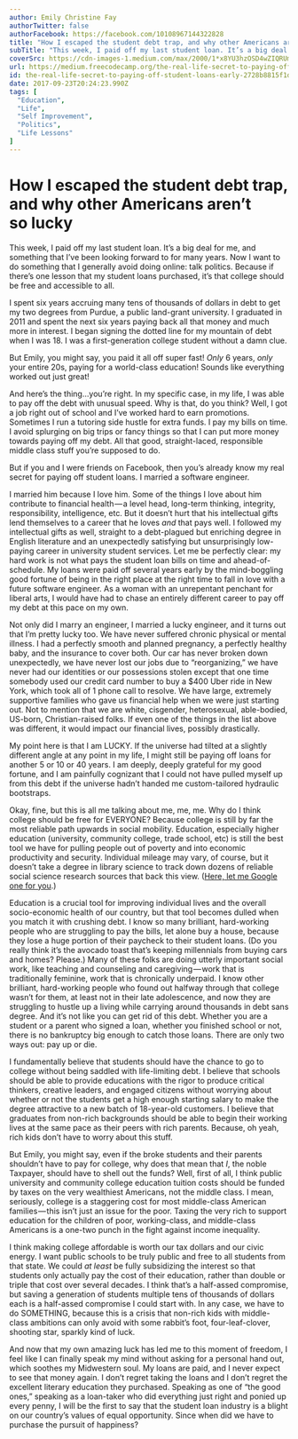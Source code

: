 ```yaml
---
author: Emily Christine Fay
authorTwitter: false
authorFacebook: https://facebook.com/10108967144322828
title: "How I escaped the student debt trap, and why other Americans aren’t so lucky"
subTitle: "This week, I paid off my last student loan. It’s a big deal for me, and something that I’ve been looking forward to for many years. Now I..."
coverSrc: https://cdn-images-1.medium.com/max/2000/1*x8YU3hzOSD4wZIQRUmj7ww.jpeg
url: https://medium.freecodecamp.org/the-real-life-secret-to-paying-off-student-loans-early-2728b8815f1d
id: the-real-life-secret-to-paying-off-student-loans-early-2728b8815f1d
date: 2017-09-23T20:24:23.990Z
tags: [
  "Education",
  "Life",
  "Self Improvement",
  "Politics",
  "Life Lessons"
]
---
```

# How I escaped the student debt trap, and why other Americans aren’t so lucky

This week, I paid off my last student loan. It’s a big deal for me, and something that I’ve been looking forward to for many years. Now I want to do something that I generally avoid doing online: talk politics. Because if there’s one lesson that my student loans purchased, it’s that college should be free and accessible to all.

I spent six years accruing many tens of thousands of dollars in debt to get my two degrees from Purdue, a public land-grant university. I graduated in 2011 and spent the next six years paying back all that money and much more in interest. I began signing the dotted line for my mountain of debt when I was 18\. I was a first-generation college student without a damn clue.

But Emily, you might say, you paid it all off super fast! _Only_ 6 years, _only_ your entire 20s, paying for a world-class education! Sounds like everything worked out just great!

And here’s the thing…you’re right. In my specific case, in my life, I was able to pay off the debt with unusual speed. Why is that, do you think? Well, I got a job right out of school and I’ve worked hard to earn promotions. Sometimes I run a tutoring side hustle for extra funds. I pay my bills on time. I avoid splurging on big trips or fancy things so that I can put more money towards paying off my debt. All that good, straight-laced, responsible middle class stuff you’re supposed to do.

But if you and I were friends on Facebook, then you’s already know my real secret for paying off student loans. I married a software engineer.

I married him because I love him. Some of the things I love about him contribute to financial health — a level head, long-term thinking, integrity, responsibility, intelligence, etc. But it doesn’t hurt that his intellectual gifts lend themselves to a career that he loves _and_ that pays well. I followed my intellectual gifts as well, straight to a debt-plagued but enriching degree in English literature and an unexpectedly satisfying but unsurprisingly low-paying career in university student services. Let me be perfectly clear: my hard work is not what pays the student loan bills on time and ahead-of-schedule. My loans were paid off several years early by the mind-boggling good fortune of being in the right place at the right time to fall in love with a future software engineer. As a woman with an unrepentant penchant for liberal arts, I would have had to chase an entirely different career to pay off my debt at this pace on my own.

Not only did I marry an engineer, I married a lucky engineer, and it turns out that I’m pretty lucky too. We have never suffered chronic physical or mental illness. I had a perfectly smooth and planned pregnancy, a perfectly healthy baby, and the insurance to cover both. Our car has never broken down unexpectedly, we have never lost our jobs due to “reorganizing,” we have never had our identities or our possessions stolen except that one time somebody used our credit card number to buy a $400 Uber ride in New York, which took all of 1 phone call to resolve. We have large, extremely supportive families who gave us financial help when we were just starting out. Not to mention that we are white, cisgender, heterosexual, able-bodied, US-born, Christian-raised folks. If even one of the things in the list above was different, it would impact our financial lives, possibly drastically.

My point here is that I am LUCKY. If the universe had tilted at a slightly different angle at any point in my life, I might still be paying off loans for another 5 or 10 or 40 years. I am deeply, deeply grateful for my good fortune, and I am painfully cognizant that I could not have pulled myself up from this debt if the universe hadn’t handed me custom-tailored hydraulic bootstraps.

Okay, fine, but this is all me talking about me, me, me. Why do I think college should be free for EVERYONE? Because college is still by far the most reliable path upwards in social mobility. Education, especially higher education (university, community college, trade school, etc) is still the best tool we have for pulling people out of poverty and into economic productivity and security. Individual mileage may vary, of course, but it doesn’t take a degree in library science to track down dozens of reliable social science research sources that back this view. ([Here, let me Google one for you](http://www.pewtrusts.org/…/01/01/pursuing-the-american-dream).)

Education is a crucial tool for improving individual lives and the overall socio-economic health of our country, but that tool becomes dulled when you match it with crushing debt. I know so many brilliant, hard-working people who are struggling to pay the bills, let alone buy a house, because they lose a huge portion of their paycheck to their student loans. (Do you really think it’s the avocado toast that’s keeping millennials from buying cars and homes? Please.) Many of these folks are doing utterly important social work, like teaching and counseling and caregiving — work that is traditionally feminine, work that is chronically underpaid. I know other brilliant, hard-working people who found out halfway through that college wasn’t for them, at least not in their late adolescence, and now they are struggling to hustle up a living while carrying around thousands in debt sans degree. And it’s not like you can get rid of this debt. Whether you are a student or a parent who signed a loan, whether you finished school or not, there is no bankruptcy big enough to catch those loans. There are only two ways out: pay up or die.

I fundamentally believe that students should have the chance to go to college without being saddled with life-limiting debt. I believe that schools should be able to provide educations with the rigor to produce critical thinkers, creative leaders, and engaged citizens without worrying about whether or not the students get a high enough starting salary to make the degree attractive to a new batch of 18-year-old customers. I believe that graduates from non-rich backgrounds should be able to begin their working lives at the same pace as their peers with rich parents. Because, oh yeah, rich kids don’t have to worry about this stuff.

But Emily, you might say, even if the broke students and their parents shouldn’t have to pay for college, why does that mean that _I_, the noble Taxpayer, should have to shell out the funds? Well, first of all, I think public university and community college education tuition costs should be funded by taxes on the very wealthiest Americans, not the middle class. I mean, seriously, college is a staggering cost for most middle-class American families — this isn’t just an issue for the poor. Taxing the very rich to support education for the children of poor, working-class, and middle-class Americans is a one-two punch in the fight against income inequality.

I think making college affordable is worth our tax dollars and our civic energy. I want public schools to be truly public and free to all students from that state. We could _at least_ be fully subsidizing the interest so that students only actually pay the cost of their education, rather than double or triple that cost over several decades. I think that’s a half-assed compromise, but saving a generation of students multiple tens of thousands of dollars each is a half-assed compromise I could start with. In any case, we have to do SOMETHING, because this is a crisis that non-rich kids with middle-class ambitions can only avoid with some rabbit’s foot, four-leaf-clover, shooting star, sparkly kind of luck.

And now that my own amazing luck has led me to this moment of freedom, I feel like I can finally speak my mind without asking for a personal hand out, which soothes my Midwestern soul. My loans are paid, and I never expect to see that money again. I don’t regret taking the loans and I don’t regret the excellent literary education they purchased. Speaking as one of “the good ones,” speaking as a loan-taker who did everything just right and ponied up every penny, I will be the first to say that the student loan industry is a blight on our country’s values of equal opportunity. Since when did we have to purchase the pursuit of happiness?








